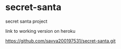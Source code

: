 # secret-santa
secret santa project

link to working version on heroku

https://github.com/savva200197531/secret-santa.git
